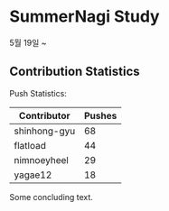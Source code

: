 # SummerNagi Study

5월 19일 ~ 

## Contribution Statistics

Push Statistics:

| Contributor | Pushes |
| ----------- | ------ |
| shinhong-gyu | 68 |
| flatload | 44 |
| nimnoeyheel | 29 |
| yagae12 | 18 |

Some concluding text.
